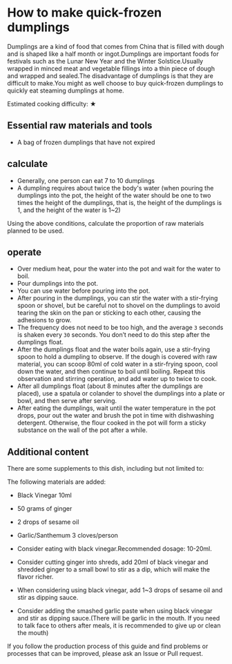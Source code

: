 # How to make quick-frozen dumplings

Dumplings are a kind of food that comes from China that is filled with dough and is shaped like a half month or ingot.Dumplings are important foods for festivals such as the Lunar New Year and the Winter Solstice.Usually wrapped in minced meat and vegetable fillings into a thin piece of dough and wrapped and sealed.The disadvantage of dumplings is that they are difficult to make.You might as well choose to buy quick-frozen dumplings to quickly eat steaming dumplings at home.

Estimated cooking difficulty: ★

## Essential raw materials and tools

* A bag of frozen dumplings that have not expired

## calculate

* Generally, one person can eat 7 to 10 dumplings
* A dumpling requires about twice the body's water (when pouring the dumplings into the pot, the height of the water should be one to two times the height of the dumplings, that is, the height of the dumplings is 1, and the height of the water is 1~2)

Using the above conditions, calculate the proportion of raw materials planned to be used.

## operate

* Over medium heat, pour the water into the pot and wait for the water to boil.
* Pour dumplings into the pot.
* You can use water before pouring into the pot.
* After pouring in the dumplings, you can stir the water with a stir-frying spoon or shovel, but be careful not to shovel on the dumplings to avoid tearing the skin on the pan or sticking to each other, causing the adhesions to grow.
* The frequency does not need to be too high, and the average `3` seconds is shaken every `30` seconds. You don’t need to do this step after the dumplings float.
* After the dumplings float and the water boils again, use a stir-frying spoon to hold a dumpling to observe. If the dough is covered with raw material, you can scoop 80ml of cold water in a stir-frying spoon, cool down the water, and then continue to boil until boiling. Repeat this observation and stirring operation, and add water up to twice to cook.
* After all dumplings float (about 8 minutes after the dumplings are placed), use a spatula or colander to shovel the dumplings into a plate or bowl, and then serve after serving.
* After eating the dumplings, wait until the water temperature in the pot drops, pour out the water and brush the pot in time with dishwashing detergent. Otherwise, the flour cooked in the pot will form a sticky substance on the wall of the pot after a while.

## Additional content

There are some supplements to this dish, including but not limited to:

The following materials are added:

* Black Vinegar 10ml
* 50 grams of ginger
* 2 drops of sesame oil
* Garlic/Santhemum 3 cloves/person

* Consider eating with black vinegar.Recommended dosage: 10-20ml.
* Consider cutting ginger into shreds, add 20ml of black vinegar and shredded ginger to a small bowl to stir as a dip, which will make the flavor richer.
* When considering using black vinegar, add 1~3 drops of sesame oil and stir as dipping sauce.
* Consider adding the smashed garlic paste when using black vinegar and stir as dipping sauce.(There will be garlic in the mouth. If you need to talk face to others after meals, it is recommended to give up or clean the mouth)

If you follow the production process of this guide and find problems or processes that can be improved, please ask an Issue or Pull request.